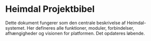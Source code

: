 # Heimdal Projektbibel

Dette dokument fungerer som den centrale beskrivelse af Heimdal-systemet. Her defineres alle funktioner, moduler, forbindelser, afhængigheder og visionen for platformen. Det opdateres løbende.